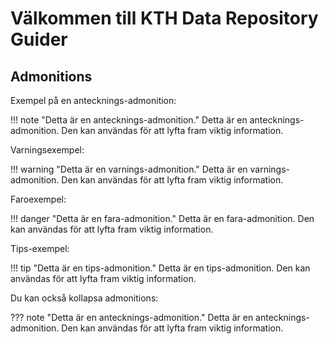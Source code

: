 # Välkommen till KTH Data Repository Guider

## Admonitions

Exempel på en antecknings-admonition:

!!! note "Detta är en antecknings-admonition."
    Detta är en antecknings-admonition. Den kan användas för att lyfta fram viktig information.

Varningsexempel:

!!! warning "Detta är en varnings-admonition."
    Detta är en varnings-admonition. Den kan användas för att lyfta fram viktig information.

Faroexempel:

!!! danger "Detta är en fara-admonition."
    Detta är en fara-admonition. Den kan användas för att lyfta fram viktig information.

Tips-exempel:

!!! tip "Detta är en tips-admonition."
    Detta är en tips-admonition. Den kan användas för att lyfta fram viktig information.

Du kan också kollapsa admonitions:

??? note "Detta är en antecknings-admonition."
    Detta är en antecknings-admonition. Den kan användas för att lyfta fram viktig information.
